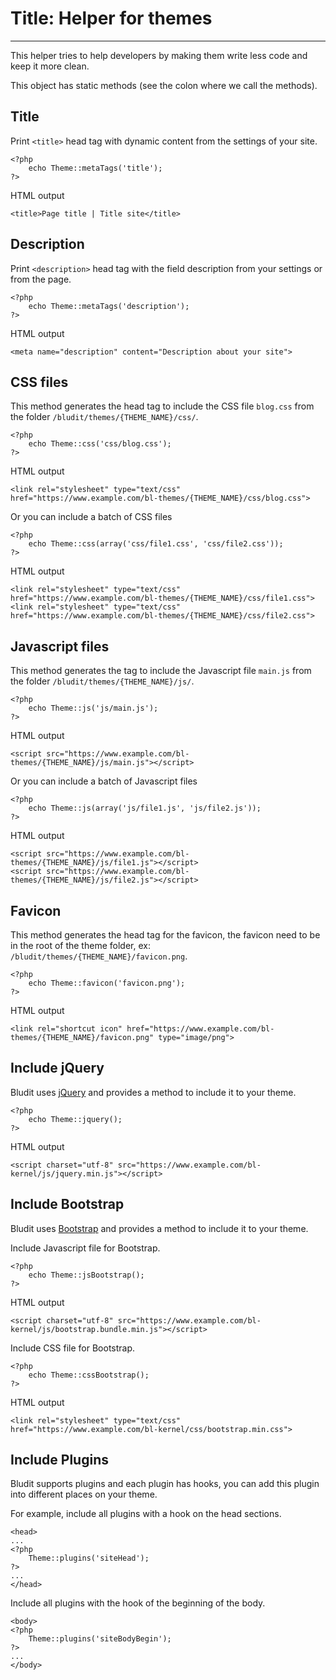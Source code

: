 # Title: Helper for themes
<!-- Position: 100 -->
---

This helper tries to help developers by making them write less code and keep it more clean.

This object has static methods (see the colon where we call the methods).

<h2 id="title">Title</h2>

Print `<title>` head tag with dynamic content from the settings of your site.
```
<?php
	echo Theme::metaTags('title');
?>
```

HTML output
```
<title>Page title | Title site</title>
```

<h2 id="description">Description</h2>

Print `<description>` head tag with the field description from your settings or from the page.
```
<?php
	echo Theme::metaTags('description');
?>
```

HTML output
```
<meta name="description" content="Description about your site">
```

<h2 id="css-files">CSS files</h2>

This method generates the head tag to include the CSS file `blog.css` from the folder `/bludit/themes/{THEME_NAME}/css/`.
```
<?php
	echo Theme::css('css/blog.css');
?>
```

HTML output
```
<link rel="stylesheet" type="text/css" href="https://www.example.com/bl-themes/{THEME_NAME}/css/blog.css">
```

Or you can include a batch of CSS files
```
<?php
	echo Theme::css(array('css/file1.css', 'css/file2.css'));
?>
```

HTML output
```
<link rel="stylesheet" type="text/css" href="https://www.example.com/bl-themes/{THEME_NAME}/css/file1.css">
<link rel="stylesheet" type="text/css" href="https://www.example.com/bl-themes/{THEME_NAME}/css/file2.css">
```

<h2 id="javascript-files">Javascript files</h2>

This method generates the tag to include the Javascript file `main.js` from the folder `/bludit/themes/{THEME_NAME}/js/`.
```
<?php
	echo Theme::js('js/main.js');
?>
```

HTML output
```
<script src="https://www.example.com/bl-themes/{THEME_NAME}/js/main.js"></script>
```

Or you can include a batch of Javascript files
```
<?php
	echo Theme::js(array('js/file1.js', 'js/file2.js'));
?>
```

HTML output
```
<script src="https://www.example.com/bl-themes/{THEME_NAME}/js/file1.js"></script>
<script src="https://www.example.com/bl-themes/{THEME_NAME}/js/file2.js"></script>
```

<h2 id="favicon">Favicon</h2>

This method generates the head tag for the favicon, the favicon need to be in the root of the theme folder, ex: `/bludit/themes/{THEME_NAME}/favicon.png`.

```
<?php
	echo Theme::favicon('favicon.png');
?>
```

HTML output
```
<link rel="shortcut icon" href="https://www.example.com/bl-themes/{THEME_NAME}/favicon.png" type="image/png">
```

<h2 id="include-jquery">Include jQuery</h2>

Bludit uses [jQuery](http://jquery.com) and provides a method to include it to your theme.

```
<?php
	echo Theme::jquery();
?>
```

HTML output
```
<script charset="utf-8" src="https://www.example.com/bl-kernel/js/jquery.min.js"></script>
```

<h2 id="include-bootstrap">Include Bootstrap</h2>

Bludit uses [Bootstrap](https://getbootstrap.com/) and provides a method to include it to your theme.

Include Javascript file for Bootstrap.
```
<?php
	echo Theme::jsBootstrap();
?>
```

HTML output
```
<script charset="utf-8" src="https://www.example.com/bl-kernel/js/bootstrap.bundle.min.js"></script>
```

Include CSS file for Bootstrap.
```
<?php
	echo Theme::cssBootstrap();
?>
```

HTML output
```
<link rel="stylesheet" type="text/css" href="https://www.example.com/bl-kernel/css/bootstrap.min.css">
```

<h2 id="include-plugins">Include Plugins</h2>

Bludit supports plugins and each plugin has hooks, you can add this plugin into different places on your theme.

For example, include all plugins with a hook on the head sections.
```
<head>
...
<?php
	Theme::plugins('siteHead');
?>
...
</head>
```

Include all plugins with the hook of the beginning of the body.
```
<body>
<?php
	Theme::plugins('siteBodyBegin');
?>
...
</body>
```
